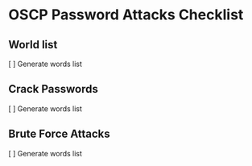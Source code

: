 # OSCP Password Attacks Checklist

## World list

[ ] Generate words list

## Crack Passwords

[ ] Generate words list

## Brute Force Attacks

[ ] Generate words list
